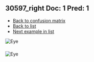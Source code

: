 ## 30597_right Doc: 1 Pred: 1
- [Back to confusion matrix](https://github.com/juliandewit/kaggle_retinopathy/blob/master/matrix.md)
- [Back to list](https://github.com/juliandewit/kaggle_retinopathy/blob/master/lists/11/list.md)
- [Next example in list](https://github.com/juliandewit/kaggle_retinopathy/blob/master/lists/11/30/3061_left.md)

![Eye](https://retinopaty.blob.core.windows.net/size1024/30597_right_1.jpeg)

### 

![Eye]()
